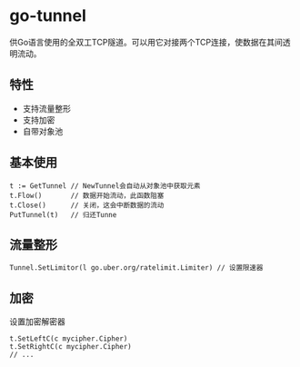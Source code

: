 <!--
 * @Author: EagleXiang
 * @LastEditors: EagleXiang
 * @Email: eagle.xiang@outlook.com
 * @Github: https://github.com/eaglexiang
 * @Date: 2019-01-21 16:44:03
 * @LastEditTime: 2019-08-03 20:08:58
 -->
 
# go-tunnel

供Go语言使用的全双工TCP隧道。可以用它对接两个TCP连接，使数据在其间透明流动。

## 特性

* 支持流量整形
* 支持加密
* 自带对象池

## 基本使用

```golang
t := GetTunnel // NewTunnel会自动从对象池中获取元素
t.Flow()       // 数据开始流动，此函数阻塞
t.Close()      // 关闭，这会中断数据的流动
PutTunnel(t)   // 归还Tunne
```

## 流量整形

```golang
Tunnel.SetLimitor(l go.uber.org/ratelimit.Limiter) // 设置限速器
```

## 加密

设置加密解密器

```golang
t.SetLeftC(c mycipher.Cipher)
t.SetRightC(c mycipher.Cipher)
// ...
```
